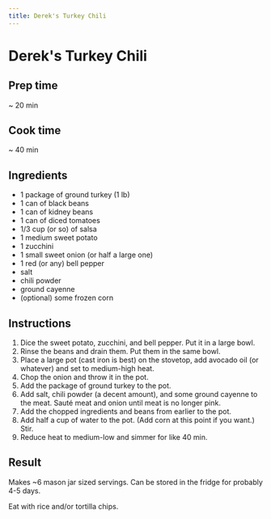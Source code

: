 ```yaml
---
title: Derek's Turkey Chili
---
```


# Derek's Turkey Chili

## Prep time
~ 20 min

## Cook time
~ 40 min

## Ingredients
- 1 package of ground turkey (1 lb)
- 1 can of black beans
- 1 can of kidney beans
- 1 can of diced tomatoes
- 1/3 cup (or so) of salsa
- 1 medium sweet potato
- 1 zucchini
- 1 small sweet onion (or half a large one)
- 1 red (or any) bell pepper
- salt
- chili powder
- ground cayenne
- (optional) some frozen corn

## Instructions
1. Dice the sweet potato, zucchini, and bell pepper. Put it in a large bowl.
2. Rinse the beans and drain them. Put them in the same bowl.
3. Place a large pot (cast iron is best) on the stovetop, add avocado oil (or whatever) and set to medium-high heat.
4. Chop the onion and throw it in the pot.
5. Add the package of ground turkey to the pot.
6. Add salt, chili powder (a decent amount), and some ground cayenne to the meat. Sauté meat and onion until meat is no longer pink.
7. Add the chopped ingredients and beans from earlier to the pot.
8. Add half a cup of water to the pot. (Add corn at this point if you want.) Stir.
9. Reduce heat to medium-low and simmer for like 40 min.

## Result

Makes ~6 mason jar sized servings. Can be stored in the fridge for probably 4-5 days.

Eat with rice and/or tortilla chips.